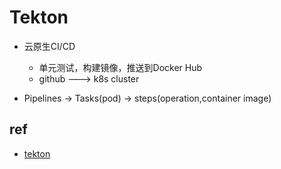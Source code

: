 # Tekton

+ 云原生CI/CD
    + 单元测试，构建镜像，推送到Docker Hub
    + github ---> k8s cluster

+ Pipelines -> Tasks(pod) -> steps(operation,container image)

## ref

+ [tekton](https://tekton.dev/docs/getting-started/)